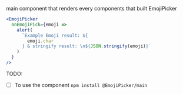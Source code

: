 main component that renders every components that built EmojiPicker

```jsx
<EmojiPicker
  onEmojiPick={emoji =>
    alert(
      `Example Emoji result: ${
        emoji.char
      } & stringify result: \n${JSON.stringify(emoji)}`
    )
  }
/>
```

TODO:

- [ ] To use the component `npm install @EmojiPicker/main`
